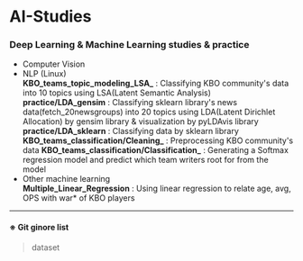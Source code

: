 # AI-Studies
### Deep Learning &amp; Machine Learning studies &amp; practice
* Computer Vision     
* NLP (Linux)   
     **KBO_teams_topic_modeling_LSA_** : Classifying KBO community's data into 10 topics using LSA(Latent Semantic Analysis)   
     **practice/LDA_gensim** : Classifying sklearn library's news data(fetch_20newsgroups) into 20 topics using LDA(Latent Dirichlet Allocation) by gensim library
     & visualization by pyLDAvis library   
     **practice/LDA_sklearn** : Classifying data by sklearn library   
     **KBO_teams_classification/Cleaning_** : Preprocessing KBO community's data
     **KBO_teams_classification/Classification_** : Generating a Softmax regression model and predict which team writers root for from the model
* Other machine learning   
     **Multiple_Linear_Regression** : Using linear regression to relate age, avg, OPS with war* of KBO players
     
---------------------------------
   
#### ※ Git ginore list
> dataset
